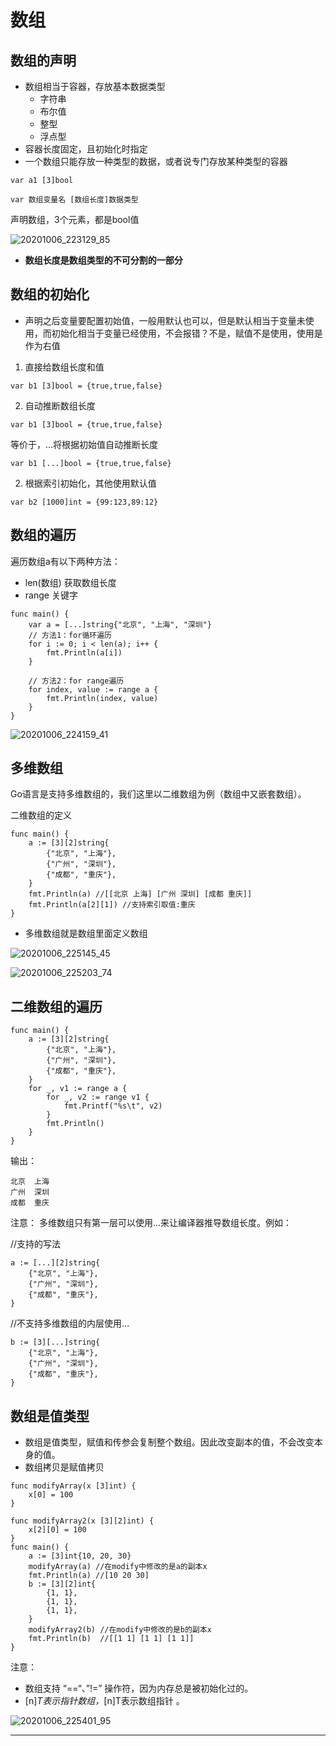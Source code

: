 # 数组

## 数组的声明

* 数组相当于容器，存放基本数据类型
  - 字符串
  - 布尔值
  - 整型
  - 浮点型
* 容器长度固定，且初始化时指定
* 一个数组只能存放一种类型的数据，或者说专门存放某种类型的容器

```
var a1 [3]bool
```

```
var 数组变量名 [数组长度]数据类型
```

声明数组，3个元素，都是bool值

![20201006_223129_85](image/20201006_223129_85.png)

* **数组长度是数组类型的不可分割的一部分**

## 数组的初始化

* 声明之后变量要配置初始值，一般用默认也可以，但是默认相当于变量未使用，而初始化相当于变量已经使用，不会报错？不是，赋值不是使用，使用是作为右值

1. 直接给数组长度和值

```
var b1 [3]bool = {true,true,false}
```

2. 自动推断数组长度

```
var b1 [3]bool = {true,true,false}
```
等价于，...将根据初始值自动推断长度
```
var b1 [...]bool = {true,true,false}
```

2. 根据索引初始化，其他使用默认值

```
var b2 [1000]int = {99:123,89:12}
```

## 数组的遍历

遍历数组a有以下两种方法：

* len(数组) 获取数组长度
* range 关键字

```
func main() {
	var a = [...]string{"北京", "上海", "深圳"}
	// 方法1：for循环遍历
	for i := 0; i < len(a); i++ {
		fmt.Println(a[i])
	}

	// 方法2：for range遍历
	for index, value := range a {
		fmt.Println(index, value)
	}
}
```

![20201006_224159_41](image/20201006_224159_41.png)


## 多维数组

Go语言是支持多维数组的，我们这里以二维数组为例（数组中又嵌套数组）。

二维数组的定义

```
func main() {
	a := [3][2]string{
		{"北京", "上海"},
		{"广州", "深圳"},
		{"成都", "重庆"},
	}
	fmt.Println(a) //[[北京 上海] [广州 深圳] [成都 重庆]]
	fmt.Println(a[2][1]) //支持索引取值:重庆
}
```

* 多维数组就是数组里面定义数组

![20201006_225145_45](image/20201006_225145_45.png)

![20201006_225203_74](image/20201006_225203_74.png)




## 二维数组的遍历
```
func main() {
	a := [3][2]string{
		{"北京", "上海"},
		{"广州", "深圳"},
		{"成都", "重庆"},
	}
	for _, v1 := range a {
		for _, v2 := range v1 {
			fmt.Printf("%s\t", v2)
		}
		fmt.Println()
	}
}
```
输出：
```
北京	上海
广州	深圳
成都	重庆
```

注意： 多维数组只有第一层可以使用...来让编译器推导数组长度。例如：

//支持的写法
```
a := [...][2]string{
	{"北京", "上海"},
	{"广州", "深圳"},
	{"成都", "重庆"},
}
```
//不支持多维数组的内层使用...
```
b := [3][...]string{
	{"北京", "上海"},
	{"广州", "深圳"},
	{"成都", "重庆"},
}
```

## 数组是值类型

* 数组是值类型，赋值和传参会复制整个数组。因此改变副本的值，不会改变本身的值。
* 数组拷贝是赋值拷贝

```
func modifyArray(x [3]int) {
	x[0] = 100
}

func modifyArray2(x [3][2]int) {
	x[2][0] = 100
}
func main() {
	a := [3]int{10, 20, 30}
	modifyArray(a) //在modify中修改的是a的副本x
	fmt.Println(a) //[10 20 30]
	b := [3][2]int{
		{1, 1},
		{1, 1},
		{1, 1},
	}
	modifyArray2(b) //在modify中修改的是b的副本x
	fmt.Println(b)  //[[1 1] [1 1] [1 1]]
}
```
注意：

* 数组支持 “==“、”!=” 操作符，因为内存总是被初始化过的。
* [n]*T表示指针数组，*[n]T表示数组指针 。

![20201006_225401_95](image/20201006_225401_95.png)










---
